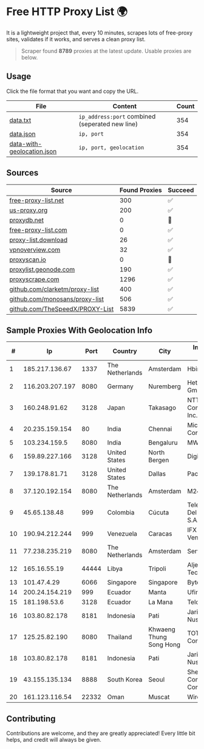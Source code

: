 
# Free HTTP Proxy List 🌍

It is a lightweight project that, every 10 minutes, scrapes lots of free-proxy sites, validates if it works, and serves a clean proxy list.


> Scraper found **8789** proxies at the latest update. Usable proxies are below.

## Usage

Click the file format that you want and copy the URL.


|File|Content|Count|
|----|-------|-----|
|[data.txt](https://raw.githubusercontent.com/themiralay/Proxy-List-World/master/data.txt)|`ip_address:port` combined (seperated new line)|354|
|[data.json](https://raw.githubusercontent.com/themiralay/Proxy-List-World/master/data.json)|`ip, port`|354|
|[data-with-geolocation.json](https://raw.githubusercontent.com/themiralay/Proxy-List-World/master/data-with-geolocation.json)|`ip, port, geolocation`|354|

## Sources

|Source|Found Proxies|Succeed|
|------|-------------|-------|
|[free-proxy-list.net](https://free-proxy-list.net)|300|✅|
|[us-proxy.org](https://www.us-proxy.org)|200|✅|
|[proxydb.net](http://proxydb.net)|0|🚫|
|[free-proxy-list.com](https://free-proxy-list.com/?page=&port=&type%5B%5D=http&type%5B%5D=https&up_time=0&search=Search)|0|✅|
|[proxy-list.download](https://www.proxy-list.download/HTTP)|26|✅|
|[vpnoverview.com](https://vpnoverview.com/privacy/anonymous-browsing/free-proxy-servers)|32|✅|
|[proxyscan.io](https://www.proxyscan.io)|0|🚫|
|[proxylist.geonode.com](https://proxylist.geonode.com/api/proxy-list?limit=300&page=1&sort_by=lastChecked&sort_type=desc&protocols=http,https)|190|✅|
|[proxyscrape.com](https://api.proxyscrape.com/v2/?request=displayproxies&protocol=http&timeout=10000&country=all&ssl=all&anonymity=all)|1296|✅|
|[github.com/clarketm/proxy-list](https://raw.githubusercontent.com/clarketm/proxy-list/master/proxy-list-raw.txt)|400|✅|
|[github.com/monosans/proxy-list](https://raw.githubusercontent.com/monosans/proxy-list/main/proxies/http.txt)|506|✅|
|[github.com/TheSpeedX/PROXY-List](https://raw.githubusercontent.com/TheSpeedX/PROXY-List/master/http.txt)|5839|✅|


## Sample Proxies With Geolocation Info

|#|Ip|Port|Country|City|Internet Service Provider|
|-|--|----|-------|----|-------------------------|
|1|185.217.136.67|1337|The Netherlands|Amsterdam|Hbing Limited|
|2|116.203.207.197|8080|Germany|Nuremberg|Hetzner Online GmbH|
|3|160.248.91.62|3128|Japan|Takasago|NTT PC Communications, Inc.|
|4|20.235.159.154|80|India|Chennai|Microsoft Corporation|
|5|103.234.159.5|8080|India|Bengaluru|MWPL|
|6|159.89.227.166|3128|United States|North Bergen|DigitalOcean, LLC|
|7|139.178.81.71|3128|United States|Dallas|Packet Host, Inc.|
|8|37.120.192.154|8080|The Netherlands|Amsterdam|M247 Europe SRL|
|9|45.65.138.48|999|Colombia|Cúcuta|Telecomunicaciones Del Catatumbo S.A.S|
|10|190.94.212.244|999|Venezuela|Caracas|IFX Networks Venezuela C.A.|
|11|77.238.235.219|8080|The Netherlands|Amsterdam|Servers Tech Fzco|
|12|165.16.55.19|44444|Libya|Tripoli|Aljeel Aljadeed For Technology|
|13|101.47.4.29|6066|Singapore|Singapore|Byteplus Pte. Ltd.|
|14|200.24.154.219|999|Ecuador|Manta|Ufinet Panama S.A.|
|15|181.198.53.6|3128|Ecuador|La Mana|Telconet S.A|
|16|103.80.82.178|8181|Indonesia|Pati|Jaringanku Sarana Nusantara|
|17|125.25.82.190|8080|Thailand|Khwaeng Thung Song Hong|TOT Public Company Limited|
|18|103.80.82.178|8181|Indonesia|Pati|Jaringanku Sarana Nusantara|
|19|43.155.135.134|8888|South Korea|Seoul|Shenzhen Tencent Computer Systems Company Limited|
|20|161.123.116.54|22332|Oman|Muscat|Wirels Connect|



## Contributing

Contributions are welcome, and they are greatly appreciated! Every
little bit helps, and credit will always be given.

